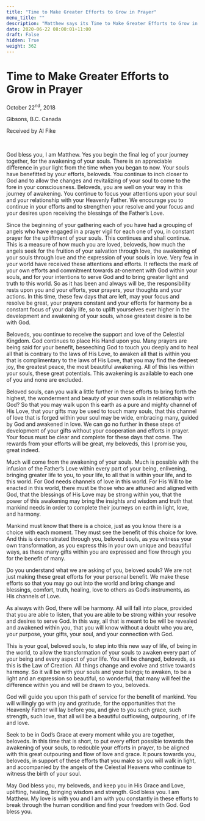 ```yaml
---
title: "Time to Make Greater Efforts to Grow in Prayer"
menu_title: ""
description: "Matthew says its Time to Make Greater Efforts to Grow in Prayer"
date: 2020-06-22 08:00:01+11:00
draft: False
hidden: True
weight: 362
---
```

# Time to Make Greater Efforts to Grow in Prayer

October 22<sup>nd</sup>, 2018

Gibsons, B.C. Canada

Received by Al Fike

 

God bless you, I am Matthew. Yes you begin the final leg of your journey together, for the awakening of your souls. There is an appreciable difference in your light from the time when you began to now. Your souls have benefitted by your efforts, beloveds. You continue to inch closer to God and to allow the changes and revitalizing of your soul to come to the fore in your consciousness. Beloveds, you are well on your way in this journey of awakening. You continue to focus your attentions upon your soul and your relationship with your Heavenly Father. We encourage you to continue in your efforts and to strengthen your resolve and your focus and your desires upon receiving the blessings of the Father’s Love. 

Since the beginning of your gathering each of you have had a grouping of angels who have engaged in a prayer vigil for each one of you, in constant prayer for the upliftment of your souls. This continues and shall continue. This is a measure of how much you are loved, beloveds, how much the angels seek for the fruition of your salvation through love, the awakening of your souls through love and the expression of your souls in love. Very few in your world have received these attentions and efforts. It reflects the mark of your own efforts and commitment towards at-onement with God within your souls, and for your intentions to serve God and to bring greater light and truth to this world. So as it has been and always will be, the responsibility rests upon you and your efforts, your prayers, your thoughts and your actions. In this time, these few days that are left, may your focus and resolve be great, your prayers constant and your efforts for harmony be a constant focus of your daily life, so to uplift yourselves ever higher in the development and awakening of your souls, whose greatest desire is to be with God. 

Beloveds, you continue to receive the support and love of the Celestial Kingdom. God continues to place His Hand upon you. Many prayers are being said for your benefit, beseeching God to touch you deeply and to heal all that is contrary to the laws of His Love, to awaken all that is within you that is complimentary to the laws of His Love, that you may find the deepest joy, the greatest peace, the most beautiful awakening. All of this lies within your souls, these great potentials. This awakening is available to each one of you and none are excluded. 

Beloved souls, can you walk a little further in these efforts to bring forth the highest, the wonderment and beauty of your own souls in relationship with God? So that you may walk upon this earth as a pure and mighty channel of His Love, that your gifts may be used to touch many souls, that this channel of love that is forged within your soul may be wide, embracing many, guided by God and awakened in love. We can go no further in these steps of development of your gifts without your cooperation and efforts in prayer. Your focus must be clear and complete for these days that come. The rewards from your efforts will be great, my beloveds, this I promise you, great indeed. 

Much will come from the awakening of your souls. Much is possible with the infusion of the Father’s Love within every part of your being, enlivening, bringing greater life to you, to your life, to all that is within your life, and to this world. For God needs channels of love in this world. For His Will to be enacted in this world, there must be those who are attuned and aligned with God, that the blessings of His Love may be strong within you, that the power of this awakening may bring the insights and wisdom and truth that mankind needs in order to complete their journeys on earth in light, love, and harmony. 

Mankind must know that there is a choice, just as you know there is a choice with each moment. They must see the benefit of this choice for love. And this is demonstrated through you, beloved souls, as you witness your own transformation, as you express this in your own unique and beautiful ways, as these many gifts within you are expressed and flow through you for the benefit of many. 

Do you understand what we are asking of you, beloved souls? We are not just making these great efforts for your personal benefit. We make these efforts so that you may go out into the world and bring change and blessings, comfort, truth, healing, love to others as God’s instruments, as His channels of Love. 

As always with God, there will be harmony. All will fall into place, provided that you are able to listen, that you are able to be strong within your resolve and desires to serve God. In this way, all that is meant to be will be revealed and awakened within you, that you will know without a doubt who you are, your purpose, your gifts, your soul, and your connection with God. 

This is your goal, beloved souls, to step into this new way of life, of being in the world, to allow the transformation of your souls to awaken every part of your being and every aspect of your life. You will be changed, beloveds, as this is the Law of Creation. All things change and evolve and strive towards harmony. So it will be with your souls and your beings; to awaken, to be a light and an expression so beautiful, so wonderful, that many will feel the difference within you and will be drawn to you, beloveds. 

God will guide you upon this path of service for the benefit of mankind. You will willingly go with joy and gratitude, for the opportunities that the Heavenly Father will lay before you, and give to you such grace, such strength, such love, that all will be a beautiful outflowing, outpouring, of life and love.

Seek to be in God’s Grace at every moment while you are together, beloveds. In this time that is short, to put every effort possible towards the awakening of your souls, to redouble your efforts in prayer, to be aligned with this great outpouring and flow of love and grace. It pours towards you, beloveds, in support of these efforts that you make so you will walk in light, and accompanied by the angels of the Celestial Heavens who continue to witness the birth of your soul. 

May God bless you, my beloveds, and keep you in His Grace and Love, uplifting, healing, bringing wisdom and strength. God bless you. I am Matthew. My love is with you and I am with you constantly in these efforts to break through the human condition and find your freedom with God. God bless you. 